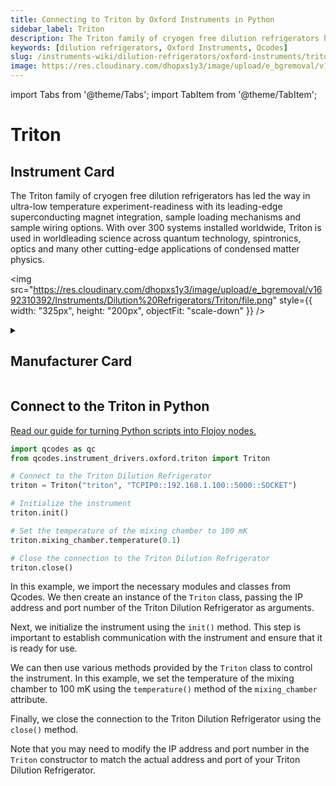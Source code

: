 ```yaml
---
title: Connecting to Triton by Oxford Instruments in Python
sidebar_label: Triton
description: The Triton family of cryogen free dilution refrigerators has ledthe way in ultra-low temperature experiment-readiness with itsleading-edge superconducting magnet integration, sample loadingmechanisms and sample wiring options.With over 300 systems installed worldwide, Triton is used in worldleading science across quantum technology, spintronics, optics andmany other cutting-edge applications of condensed matter physics.
keywords: [dilution refrigerators, Oxford Instruments, Qcodes]
slug: /instruments-wiki/dilution-refrigerators/oxford-instruments/triton
image: https://res.cloudinary.com/dhopxs1y3/image/upload/e_bgremoval/v1692310392/Instruments/Dilution%20Refrigerators/Triton/file.png
---
```


import Tabs from '@theme/Tabs';
import TabItem from '@theme/TabItem';

# Triton

## Instrument Card

<div className="flex">

<div>

The Triton family of cryogen free dilution refrigerators has led
the way in ultra-low temperature experiment-readiness with its
leading-edge superconducting magnet integration, sample loading
mechanisms and sample wiring options.
With over 300 systems installed worldwide, Triton is used in worldleading science across quantum technology, spintronics, optics and
many other cutting-edge applications of condensed matter physics.

</div>

<img src="https://res.cloudinary.com/dhopxs1y3/image/upload/e_bgremoval/v1692310392/Instruments/Dilution%20Refrigerators/Triton/file.png" style={{ width: "325px", height: "200px", objectFit: "scale-down" }} />

</div>

<details>
<summary><h2>Manufacturer Card</h2></summary>

<img src="https://res.cloudinary.com/dhopxs1y3/image/upload/e_bgremoval/v1692125988/Instruments/Vendor%20Logos/Oxford_Instruments.png" style={{ width: "100%", height: "170px",objectFit: "scale-down" }} />

Oxford Instruments plc is a United Kingdom manufacturing and research company that designs and manufactures tools and systems for industry and research. The company is headquartered in Abingdon, Oxfordshire, England, with sites in the United Kingdom, United States, Europe, and Asia.[2] It is listed on the London Stock Exchange and is a constituent of the FTSE 250 Index.[3]. <a href="https://www.oxinst.com/">Website</a>.

<ul>
  <li>Headquarters: Abingdon, United Kingdom</li>
  <li>Yearly Revenue (millions, USD): 367.3</li>
</ul>
</details>

## Connect to the Triton in Python

[Read our guide for turning Python scripts into Flojoy nodes.](https://docs.flojoy.ai/custom-nodes/creating-custom-node/)
<Tabs>
<TabItem value="Qcodes" label="Qcodes">


```python
import qcodes as qc
from qcodes.instrument_drivers.oxford.triton import Triton

# Connect to the Triton Dilution Refrigerator
triton = Triton("triton", "TCPIP0::192.168.1.100::5000::SOCKET")

# Initialize the instrument
triton.init()

# Set the temperature of the mixing chamber to 100 mK
triton.mixing_chamber.temperature(0.1)

# Close the connection to the Triton Dilution Refrigerator
triton.close()
```

In this example, we import the necessary modules and classes from Qcodes. We then create an instance of the `Triton` class, passing the IP address and port number of the Triton Dilution Refrigerator as arguments. 

Next, we initialize the instrument using the `init()` method. This step is important to establish communication with the instrument and ensure that it is ready for use.

We can then use various methods provided by the `Triton` class to control the instrument. In this example, we set the temperature of the mixing chamber to 100 mK using the `temperature()` method of the `mixing_chamber` attribute.

Finally, we close the connection to the Triton Dilution Refrigerator using the `close()` method.

Note that you may need to modify the IP address and port number in the `Triton` constructor to match the actual address and port of your Triton Dilution Refrigerator.

</TabItem>
</Tabs>